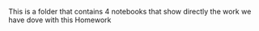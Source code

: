 This is a folder that contains 4 notebooks that show directly the work we have dove with this Homework
